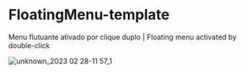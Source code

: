 # FloatingMenu-template

Menu flutuante ativado por clique duplo | Floating menu activated by double-click

![unknown_2023 02 28-11 57_1](https://user-images.githubusercontent.com/102559935/221892621-aea2700c-3c28-4acd-afe6-5a4a71b2f211.gif)
